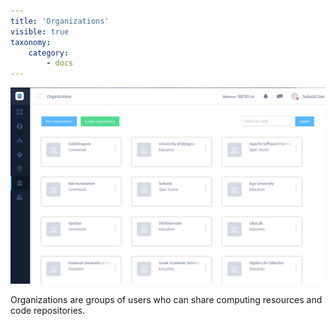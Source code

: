 ```yaml
---
title: 'Organizations'
visible: true
taxonomy:
    category:
        - docs
---
```


![Organizations](organizations.png)

Organizations are groups of users who can share computing resources and code repositories.